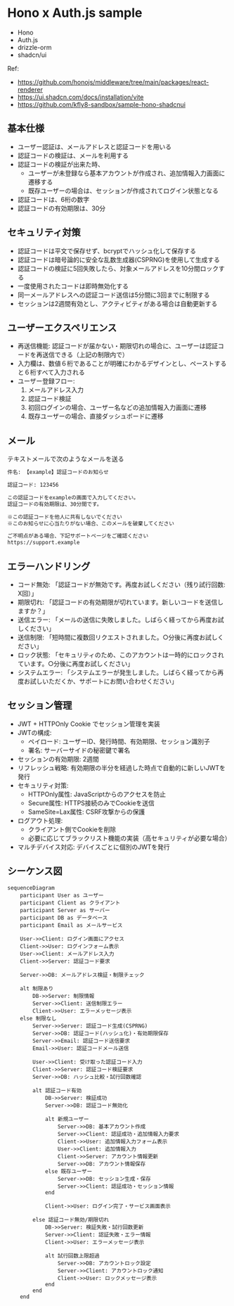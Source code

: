 # Hono x Auth.js sample

- Hono
- Auth.js
- drizzle-orm
- shadcn/ui


Ref:
- https://github.com/honojs/middleware/tree/main/packages/react-renderer
- https://ui.shadcn.com/docs/installation/vite
- https://github.com/kfly8-sandbox/sample-hono-shadcnui

## 基本仕様

- ユーザー認証は、メールアドレスと認証コードを用いる
- 認証コードの検証は、メールを利用する
- 認証コードの検証が出来た時、
  - ユーザーが未登録なら基本アカウントが作成され、追加情報入力画面に遷移する
  - 既存ユーザーの場合は、セッションが作成されてログイン状態となる
- 認証コードは、6桁の数字
- 認証コードの有効期限は、30分

## セキュリティ対策

- 認証コードは平文で保存せず、bcryptでハッシュ化して保存する
- 認証コードは暗号論的に安全な乱数生成器(CSPRNG)を使用して生成する
- 認証コードの検証に5回失敗したら、対象メールアドレスを10分間ロックする
- 一度使用されたコードは即時無効化する
- 同一メールアドレスへの認証コード送信は5分間に3回までに制限する
- セッションは2週間有効とし、アクティビティがある場合は自動更新する

## ユーザーエクスペリエンス

- 再送信機能: 認証コードが届かない・期限切れの場合に、ユーザーは認証コードを再送信できる（上記の制限内で）
- 入力欄は、数値６桁であることが明確にわかるデザインとし、ペーストすると６桁すべて入力される
- ユーザー登録フロー:
    1. メールアドレス入力
    2. 認証コード検証
    3. 初回ログインの場合、ユーザー名などの追加情報入力画面に遷移
    4. 既存ユーザーの場合、直接ダッシュボードに遷移

## メール

テキストメールで次のようなメールを送る

```txt
件名: 【example】認証コードのお知らせ

認証コード: 123456

この認証コードをexampleの画面で入力してください。
認証コードの有効期限は、30分間です。

※この認証コードを他人に共有しないでください
※このお知らせに心当たりがない場合、このメールを破棄してください

ご不明点がある場合、下記サポートページをご確認ください
https://support.example
```

## エラーハンドリング

- コード無効: 「認証コードが無効です。再度お試しください（残り試行回数: X回）」
- 期限切れ: 「認証コードの有効期限が切れています。新しいコードを送信しますか？」
- 送信エラー: 「メールの送信に失敗しました。しばらく経ってから再度お試しください」
- 送信制限: 「短時間に複数回リクエストされました。○分後に再度お試しください」
- ロック状態: 「セキュリティのため、このアカウントは一時的にロックされています。○分後に再度お試しください」
- システムエラー: 「システムエラーが発生しました。しばらく経ってから再度お試しいただくか、サポートにお問い合わせください」

## セッション管理

- JWT + HTTPOnly Cookie でセッション管理を実装
- JWTの構成:
  - ペイロード: ユーザーID、発行時間、有効期限、セッション識別子
  - 署名: サーバーサイドの秘密鍵で署名
- セッションの有効期限: 2週間
- リフレッシュ戦略: 有効期限の半分を経過した時点で自動的に新しいJWTを発行
- セキュリティ対策:
  - HTTPOnly属性: JavaScriptからのアクセスを防止
  - Secure属性: HTTPS接続のみでCookieを送信
  - SameSite=Lax属性: CSRF攻撃からの保護
- ログアウト処理: 
  - クライアント側でCookieを削除
  - 必要に応じてブラックリスト機能の実装（高セキュリティが必要な場合）
- マルチデバイス対応: デバイスごとに個別のJWTを発行

## シーケンス図

```mermaid
sequenceDiagram
    participant User as ユーザー
    participant Client as クライアント
    participant Server as サーバー
    participant DB as データベース
    participant Email as メールサービス
    
    User->>Client: ログイン画面にアクセス
    Client->>User: ログインフォーム表示
    User->>Client: メールアドレス入力
    Client->>Server: 認証コード要求
    
    Server->>DB: メールアドレス検証・制限チェック
    
    alt 制限あり
        DB->>Server: 制限情報
        Server->>Client: 送信制限エラー
        Client->>User: エラーメッセージ表示
    else 制限なし
        Server->>Server: 認証コード生成(CSPRNG)
        Server->>DB: 認証コード(ハッシュ化)・有効期限保存
        Server->>Email: 認証コード送信要求
        Email->>User: 認証コードメール送信
        
        User->>Client: 受け取った認証コード入力
        Client->>Server: 認証コード検証要求
        Server->>DB: ハッシュ比較・試行回数確認
        
        alt 認証コード有効
            DB->>Server: 検証成功
            Server->>DB: 認証コード無効化
            
            alt 新規ユーザー
                Server->>DB: 基本アカウント作成
                Server->>Client: 認証成功・追加情報入力要求
                Client->>User: 追加情報入力フォーム表示
                User->>Client: 追加情報入力
                Client->>Server: アカウント情報更新
                Server->>DB: アカウント情報保存
            else 既存ユーザー
                Server->>DB: セッション生成・保存
                Server->>Client: 認証成功・セッション情報
            end
            
            Client->>User: ログイン完了・サービス画面表示
            
        else 認証コード無効/期限切れ
            DB->>Server: 検証失敗・試行回数更新
            Server->>Client: 認証失敗・エラー情報
            Client->>User: エラーメッセージ表示
            
            alt 試行回数上限超過
                Server->>DB: アカウントロック設定
                Server->>Client: アカウントロック通知
                Client->>User: ロックメッセージ表示
            end
        end
    end
```
